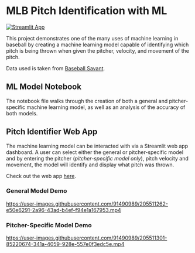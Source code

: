 # MLB Pitch Identification with ML

[![Streamlit App](https://static.streamlit.io/badges/streamlit_badge_black_white.svg)](https://jakeenea51-mlb-pitch-identifica-pitch-identification-app-ykdusi.streamlit.app/)

This project demonstrates one of the many uses of machine learning in baseball by creating a machine learning model capable of identifying which pitch is being thrown when given the pitcher, velocity, and movement of the pitch.

Data used is taken from [Baseball Savant](https://baseballsavant.mlb.com/).


## ML Model Notebook

The notebook file walks through the creation of both a general and pitcher-specific machine learning model, as well as an analysis of the accuracy of both models. 


## Pitch Identifier Web App

The machine learning model can be interacted with via a Streamlit web app dashboard. A user can select either the general or pitcher-specific model and by entering the pitcher (*pitcher-specific model only*), pitch velocity and movement, the model will identify and display what pitch was thrown.

Check out the web app [here](https://jakeenea51-mlb-pitch-identifica-pitch-identification-app-ykdusi.streamlit.app/).

### General Model Demo

https://user-images.githubusercontent.com/91490989/205511262-e50e6291-2a96-43ad-b4ef-f94e1a167953.mp4

### Pitcher-Specific Model Demo

https://user-images.githubusercontent.com/91490989/205511301-85220674-341a-4059-928e-557e0f3edc5e.mp4
